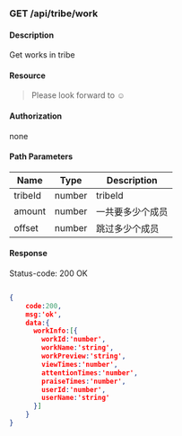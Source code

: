 ### GET /api/tribe/work

#### Description
Get works in tribe
#### Resource
 > Please look forward to ☺

#### Authorization
none

#### Path Parameters
|Name|Type|Description| 
|----|---|---|
| tribeId |number| tribeId| 
| amount |number| 一共要多少个成员 |
| offset |number| 跳过多少个成员 | 


#### Response
Status-code: 200 OK

```json

{   
    code:200,
    msg:'ok',
    data:{
      workInfo:[{
        workId:'number',
        workName:'string',
        workPreview:'string',
        viewTimes:'number',
        attentionTimes:'number',
        praiseTimes:'number',
        userId:'number',
        userName:'string'
      }]
    }
}
```
 